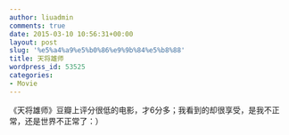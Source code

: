 ```yaml
---
author: liuadmin
comments: true
date: 2015-03-10 10:56:31+00:00
layout: post
slug: '%e5%a4%a9%e5%b0%86%e9%9b%84%e5%b8%88'
title: 天将雄师
wordpress_id: 53525
categories:
- Movie
---
```


《天将雄师》豆瓣上评分很低的电影，才6分多；我看到的却很享受，是我不正常，还是世界不正常了：）
